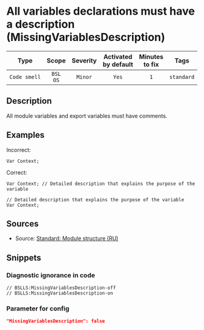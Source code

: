 # All variables declarations must have a description (MissingVariablesDescription)

|     Type     |        Scope        | Severity |    Activated<br>by default    |    Minutes<br>to fix    |    Tags    |
|:------------:|:-------------------:|:--------:|:-----------------------------:|:-----------------------:|:----------:|
| `Code smell` |    `BSL`<br>`OS`    | `Minor`  |             `Yes`             |           `1`           | `standard` |

<!-- Блоки выше заполняются автоматически, не трогать -->
## Description
<!-- Описание диагностики заполняется вручную. Необходимо понятным языком описать смысл и схему работу -->
All module variables and export variables must have comments.

## Examples
<!-- В данном разделе приводятся примеры, на которые диагностика срабатывает, а также можно привести пример, как можно исправить ситуацию -->

Incorrect:

```bsl
Var Context;
```

Correct:

```bsl
Var Context; // Detailed description that explains the purpose of the variable 

// Detailed description that explains the purpose of the variable 
Var Context;
```

## Sources
<!-- Необходимо указывать ссылки на все источники, из которых почерпнута информация для создания диагностики -->

* Source: [Standard: Module structure (RU)](https://its.1c.ru/db/v8std#content:455:hdoc)

## Snippets

<!-- Блоки ниже заполняются автоматически, не трогать -->
### Diagnostic ignorance in code

```bsl
// BSLLS:MissingVariablesDescription-off
// BSLLS:MissingVariablesDescription-on
```

### Parameter for config

```json
"MissingVariablesDescription": false
```
